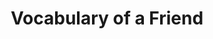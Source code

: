 ---
schema: default
title: Vocabulary of a Friend
notes: >-
  A vocabulary to describe linked data vocabularies and their relations @en, Un
  vocabulaire de description des vocabulaires RDF et de leurs relations
  mutuelles
organization: DataScientia Foundation
resources:
  - name: VOAF.UAN.owl
    url: >-
      http://git.knowdive.disi.unitn.it:8080/knowledge/LiveKnowledge/SREP/VOAF_schema/input/raw/master/VOAF.UAN.owl
    format: owl
    description: >-
      A vocabulary to describe linked data vocabularies and their relations @en,
      Un vocabulaire de description des vocabulaires RDF et de leurs relations
      mutuelles
    license: CC0
    status: Unannotated
    byteSize: '42.41'
    issued: '2013-05-24'
    language: en
    modified: '17 December 2020, 01:45 (UTC+01:00)'
    OntologyEngineeringTool: Protégé
    ontologyLanguage: owl
    ontologySyntax: rdf
    example: Unknown
    ReferenceLKRepository: SREP
    referenceOntology: Unknown
    referenceDatasets: Unknown
distribution: voaf-owl
keyword: metadata
publisher: OKFN
category:
  - Knowledge Organization
versionNotes: '2016:  Annual review. No changes.'
landingPage: 'http://purl.org/vocommons/voaf/index.html'
accessRigths: Public
creator: Bernard Vatant
hasVersion: Unknown
isVersionOf: Unknown
issued: '2013-05-24'
modified: '17 December 2020, 01:45 (UTC+01:00)'
language: en
provenance: >-
  "(2013-05-23) Bernard Vatant: This vocabulary is mainly used so far by the LOV
  dataset. It provides the expressivity for LOV specific layer of metadata, such
  as links between vocabularies. (2015-05-05) Bernard Vatant: Annual review.
  Fixed version history (2016-07-08) Ghislain Atemezing: Annual review. No
  changes. Provenance from: LOV"
page: 'http://purl.org/vocommons/voaf'
wasGeneratedBy: Unknown
versionInfo: version v2.3
formalityLevel: Teleontology
OntologyEngineeringMethodology: Unknown
acronym: voaf
CompetencyQuestion: Unknown
preferredNamespacePrefix: voaf
toDoList: To completely annotate.
namespacesGenerated: Unkown
namespacesReused: Unknown
datasetLevel: Knowledge Level(L3-4)
spatialExtent: Unknown
temporalExtent: Unknown
datLicense: Creative Commons
DatOwner: Unknown
DatPublicationTimeStamp: Unknown
---